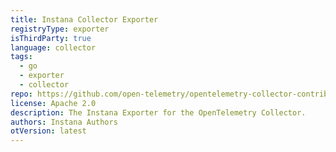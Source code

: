 ```yaml
---
title: Instana Collector Exporter
registryType: exporter
isThirdParty: true
language: collector
tags:
  - go
  - exporter
  - collector
repo: https://github.com/open-telemetry/opentelemetry-collector-contrib/tree/main/exporter/instanaexporter
license: Apache 2.0
description: The Instana Exporter for the OpenTelemetry Collector.
authors: Instana Authors
otVersion: latest
---
```

